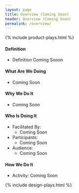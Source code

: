 ```yaml
---
layout: page
title: Overview (Coming Soon)
header: Overview (Coming Soon)
permalink: /overview/
---
```

<div class="row">
    <div class="col-md-3">
        {% include product-plays.html %}
    </div>
    <div class="col-md-6">
        <h4 class="Definition" id="Definition">
            Definition
        </h4>
		<ul>
		<li>Definition Coming Sooon</li>
		</ul>
        <h4 class="What" id="What">
            What Are We Doing
        </h4>
	<ul>
        <li>Coming Soon</li>
	</ul>
        <h4 class="Why" id="Why">
            Why We Do It
        </h4>
            <ul>
                <li>Coming Soon</li>
	    </ul>
        <h4 class="Who" id="Who">
            Who Is Doing It
        </h4>
            <ul>
                <li>Facilitated By:
    	            <ul>
        	      <li>Coming Soon</li>
    	            </ul>
                 </li>
                <li>Participants:
    	            <ul>
                      <li>Coming Soon</li>
                    </ul>    
                </li>
                <li>Audience:
    	            <ul>
                      <li>Coming Soon</li>
                  </ul>    
                </li>
            </ul>
        <h4 class="How" id="How">
            How We Do It
        </h4>
            <ul>
               <li>Activity: Coming Soon</li>
            </ul>
    </div>
    <div class="col-md-3">
        {% include design-plays.html %}
    </div>
</div>
